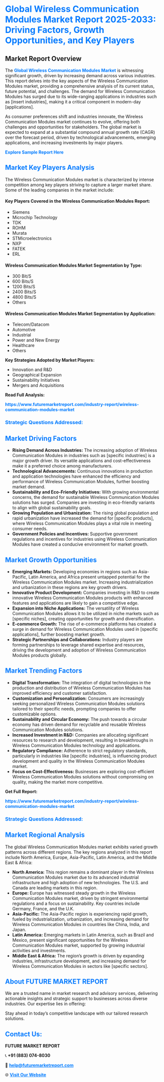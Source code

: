 <h1 style="color: #007BFF;">Global Wireless Communication Modules Market Report 2025-2033: Driving Factors, Growth Opportunities, and Key Players</h1>

<section id="overview">
<h2>Market Report Overview</h2>
<p>The <a href="https://www.futuremarketreport.com/industry-report/wireless-communication-modules-market" style="color: #007BFF; text-decoration: none;"><strong>Global Wireless Communication Modules Market</strong></a> is witnessing significant growth, driven by increasing demand across various industries. This report delves into the key aspects of the Wireless Communication Modules market, providing a comprehensive analysis of its current status, future potential, and challenges. The demand for Wireless Communication Modules has surged due to its wide-ranging applications in industries such as [insert industries], making it a critical component in modern-day [applications].</p>
<p>As consumer preferences shift and industries innovate, the Wireless Communication Modules market continues to evolve, offering both challenges and opportunities for stakeholders. The global market is expected to expand at a substantial compound annual growth rate (CAGR) over the forecast period, driven by technological advancements, emerging applications, and increasing investments by major players.</p>
</section>

<section id="overview">
<p><a href="https://www.futuremarketreport.com/request-sample/reportId=115489" style="color: #007BFF; text-decoration: none;"><strong>Explore Sample Report Here</strong></a></p>
</section>

<section id="key-players">
<h2 style="color: #007BFF;">Market Key Players Analysis</h2>
<p>The Wireless Communication Modules market is characterized by intense competition among key players striving to capture a larger market share. Some of the leading companies in the market include:</p>
<h4>Key Players Covered in the Wireless Communication Modules Report:</h4>
<ul><li>Siemens</li><li>Microchip Technology</li><li>TDK</li><li>ROHM</li><li>Murata</li><li>STMicroelectronics</li><li>NXP</li><li>FATEK</li><li>ERL</li></ul>
<h4>Wireless Communication Modules Market Segmentation by Type:</h4>
<ul><li>300 Bit/S</li><li>600 Bits/S</li><li>1200 Bits/S</li><li>2400 Bits/S</li><li>4800 Bits/S</li><li>Others</li></ul>

<h4>Wireless Communication Modules Market Segmentation by Application:</h4>
<ul><li>Telecom/Datacom</li><li>Automotive</li><li>Industrial</li><li>Power and New Energy</li><li>Healthcare</li><li>Others</li></ul>
<p><strong>Key Strategies Adopted by Market Players:</strong></p>
<ul>
<li>Innovation and R&D</li>
<li>Geographical Expansion</li>
<li>Sustainability Initiatives</li>
<li>Mergers and Acquisitions</li>
</ul>
</section>

<section>
<p><strong>Read Full Analysis: </strong></p><a href="https://www.futuremarketreport.com/industry-report/wireless-communication-modules-market" style="color: #007BFF; text-decoration: none;"><strong>https://www.futuremarketreport.com/industry-report/wireless-communication-modules-market</strong></a>
<h3 style="color: #007BFF;">Strategic Questions Addressed:</h3>
</section>

<section id="driving-factors">
<h2 style="color: #007BFF;">Market Driving Factors</h2>
<ul>
<li><strong>Rising Demand Across Industries:</strong> The increasing adoption of Wireless Communication Modules in industries such as [specific industries] is a major growth driver. Its versatile applications and cost-effectiveness make it a preferred choice among manufacturers.</li>
<li><strong>Technological Advancements:</strong> Continuous innovations in production and application technologies have enhanced the efficiency and performance of Wireless Communication Modules, further boosting market demand.</li>
<li><strong>Sustainability and Eco-Friendly Initiatives:</strong> With growing environmental concerns, the demand for sustainable Wireless Communication Modules solutions has surged. Companies are investing in eco-friendly variants to align with global sustainability goals.</li>
<li><strong>Growing Population and Urbanization:</strong> The rising global population and rapid urbanization have increased the demand for [specific products], where Wireless Communication Modules plays a vital role in meeting consumer needs.</li>
<li><strong>Government Policies and Incentives:</strong> Supportive government regulations and incentives for industries using Wireless Communication Modules have created a conducive environment for market growth.</li>
</ul>
</section>

<section id="growth-opportunities">
<h2 style="color: #007BFF;">Market Growth Opportunities</h2>
<ul>
<li><strong>Emerging Markets:</strong> Developing economies in regions such as Asia-Pacific, Latin America, and Africa present untapped potential for the Wireless Communication Modules market. Increasing industrialization and urbanization in these regions are key growth drivers.</li>
<li><strong>Innovative Product Development:</strong> Companies investing in R&D to create innovative Wireless Communication Modules products with enhanced features and applications are likely to gain a competitive edge.</li>
<li><strong>Expansion into Niche Applications:</strong> The versatility of Wireless Communication Modules allows it to be utilized in niche markets such as [specific niches], creating opportunities for growth and diversification.</li>
<li><strong>E-commerce Growth:</strong> The rise of e-commerce platforms has created a surge in demand for Wireless Communication Modules used in [specific applications], further boosting market growth.</li>
<li><strong>Strategic Partnerships and Collaborations:</strong> Industry players are forming partnerships to leverage shared expertise and resources, driving the development and adoption of Wireless Communication Modules products globally.</li>
</ul>
</section>

<section id="trending-factors">
<h2 style="color: #007BFF;">Market Trending Factors</h2>
<ul>
<li><strong>Digital Transformation:</strong> The integration of digital technologies in the production and distribution of Wireless Communication Modules has improved efficiency and customer satisfaction.</li>
<li><strong>Customization and Personalization:</strong> Consumers are increasingly seeking personalized Wireless Communication Modules solutions tailored to their specific needs, prompting companies to offer customizable options.</li>
<li><strong>Sustainability and Circular Economy:</strong> The push towards a circular economy has driven demand for recyclable and reusable Wireless Communication Modules solutions.</li>
<li><strong>Increased Investment in R&D:</strong> Companies are allocating significant resources to research and development, resulting in breakthroughs in Wireless Communication Modules technology and applications.</li>
<li><strong>Regulatory Compliance:</strong> Adherence to strict regulatory standards, particularly in industries like [specific industries], is influencing product development and quality in the Wireless Communication Modules market.</li>
<li><strong>Focus on Cost-Effectiveness:</strong> Businesses are exploring cost-efficient Wireless Communication Modules solutions without compromising on quality, making the market more competitive.</li>
</ul>
</section>

<section>
<p><strong>Get Full Report: </strong></p><a href="https://www.futuremarketreport.com/industry-report/wireless-communication-modules-market" style="color: #007BFF; text-decoration: none;"><strong>https://www.futuremarketreport.com/industry-report/wireless-communication-modules-market</strong></a>
<h3 style="color: #007BFF;">Strategic Questions Addressed:</h3>
</section>


<section id="regional-analysis">
<h2 style="color: #007BFF;">Market Regional Analysis</h2>
<p>The global Wireless Communication Modules market exhibits varied growth patterns across different regions. The key regions analyzed in this report include North America, Europe, Asia-Pacific, Latin America, and the Middle East & Africa:</p>
<ul>
<li><strong>North America:</strong> This region remains a dominant player in the Wireless Communication Modules market due to its advanced industrial infrastructure and high adoption of new technologies. The U.S. and Canada are leading markets in this region.</li>
<li><strong>Europe:</strong> Europe has witnessed steady growth in the Wireless Communication Modules market, driven by stringent environmental regulations and a focus on sustainability. Key countries include Germany, France, and the U.K.</li>
<li><strong>Asia-Pacific:</strong> The Asia-Pacific region is experiencing rapid growth, fueled by industrialization, urbanization, and increasing demand for Wireless Communication Modules in countries like China, India, and Japan.</li>
<li><strong>Latin America:</strong> Emerging markets in Latin America, such as Brazil and Mexico, present significant opportunities for the Wireless Communication Modules market, supported by growing industrial activities and investments.</li>
<li><strong>Middle East & Africa:</strong> The region’s growth is driven by expanding industries, infrastructure development, and increasing demand for Wireless Communication Modules in sectors like [specific sectors].</li>
</ul>
</section>

<footer>
<h2 style="color: #007BFF;">About FUTURE MARKET REPORT</h2>
<p>We are a trusted name in market research and advisory services, delivering actionable insights and strategic support to businesses across diverse industries. Our expertise lies in offering:</p>

<p>Stay ahead in today’s competitive landscape with our tailored research solutions.</p>

<h2 style="color: #007BFF;">Contact Us:</h2>
<p><strong>FUTURE MARKET REPORT</strong></p>
<p>📞 <strong>+91 (883) 074-8030</strong></p>
<p>📧 <strong><a href="mailto:help@futuremarketreport.com" style="color: #007BFF;">help@futuremarketreport.com</a></strong></p>
<p>🌐 <strong><a href="https://www.futuremarketreport.com/" style="color: #007BFF;">Visit Our Website</a></strong></p>
</footer>